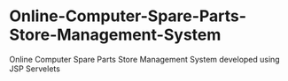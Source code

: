 # Online-Computer-Spare-Parts-Store-Management-System
Online Computer Spare Parts Store Management System developed using JSP Servelets 
